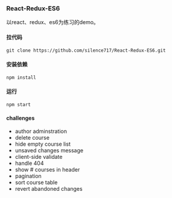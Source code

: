 ### React-Redux-ES6
以react、redux、es6为练习的demo。
#### 拉代码
`
git clone https://github.com/silence717/React-Redux-ES6.git
`
#### 安装依赖
`
npm install
`
#### 运行
`
npm start
`

#### challenges
* author adminstration
* delete course
* hide empty course list
* unsaved changes message
* client-side validate
* handle 404
* show # courses in header
* pagination
* sort course table
* revert abandoned changes
